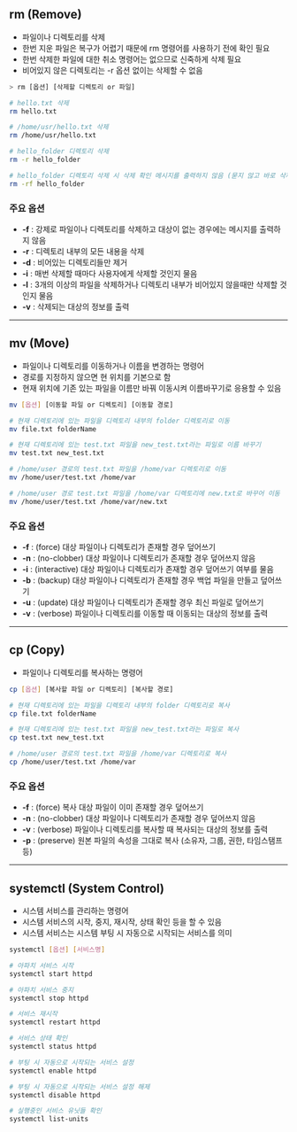 ## rm (Remove)

- 파일이나 디렉토리를 삭제
- 한번 지운 파일은 복구가 어렵기 때문에 rm 명령어를 사용하기 전에 확인 필요
- 한번 삭제한 파일에 대한 취소 명령어는 없으므로 신죽하게 삭제 필요
- 비어있지 않은 디렉토리는 -r 옵션 없이는 삭제할 수 없음


```bash
> rm [옵션] [삭제할 디렉토리 or 파일]

# hello.txt 삭제
rm hello.txt

# /home/usr/hello.txt 삭제
rm /home/usr/hello.txt

# hello_folder 디렉토리 삭제
rm -r hello_folder

# hello_folder 디렉토리 삭제 시 삭제 확인 메시지를 출력하지 않음 (묻지 않고 바로 삭제)
rm -rf hello_folder
```
### 주요 옵션

- **-f** : 강제로 파일이나 디렉토리를 삭제하고 대상이 없는 경우에는 메시지를 출력하지 않음
- **-r** : 디렉토리 내부의 모든 내용을 삭제
- **-d** : 비어있는 디렉토리들만 제거
- **-i** : 매번 삭제할 때마다 사용자에게 삭제할 것인지 물음
- **-l** : 3개의 이상의 파일을 삭제하거나 디렉토리 내부가 비어있지 않을때만 삭제할 것인지 물음
- **-v** : 삭제되는 대상의 정보를 출력

---

## mv (Move)

- 파일이나 디렉토리를 이동하거나 이름을 변경하는 명령어
- 경로를 지정하지 않으면 현 위치를 기본으로 함
- 현재 위치에 기존 있는 파일을 이름만 바꿔 이동시켜 이름바꾸기로 응용할 수 있음



```bash
mv [옵션] [이동할 파일 or 디렉토리] [이동할 경로]

# 현재 디렉토리에 있는 파일을 디렉토리 내부의 folder 디렉토리로 이동
mv file.txt folderName

# 현재 디렉토리에 있는 test.txt 파일을 new_test.txt라는 파일로 이름 바꾸기
mv test.txt new_test.txt

# /home/user 경로의 test.txt 파일을 /home/var 디렉토리로 이동
mv /home/user/test.txt /home/var

# /home/user 경로 test.txt 파일을 /home/var 디렉토리에 new.txt로 바꾸어 이동
mv /home/user/test.txt /home/var/new.txt

```

### 주요 옵션
- **-f** : (force) 대상 파일이나 디렉토리가 존재할 경우 덮어쓰기
- **-n** : (no-clobber) 대상 파일이나 디렉토리가 존재할 경우 덮어쓰지 않음
- **-i** : (interactive) 대상 파일이나 디렉토리가 존재할 경우 덮어쓰기 여부를 물음
- **-b** : (backup) 대상 파일이나 디렉토리가 존재할 경우 백업 파일을 만들고 덮어쓰기
- **-u** : (update) 대상 파일이나 디렉토리가 존재할 경우 최신 파일로 덮어쓰기
- **-v** : (verbose) 파일이나 디렉토리를 이동할 때 이동되는 대상의 정보를 출력

---

## cp (Copy)

- 파일이나 디렉토리를 복사하는 명령어

```bash
cp [옵션] [복사할 파일 or 디렉토리] [복사할 경로]

# 현재 디렉토리에 있는 파일을 디렉토리 내부의 folder 디렉토리로 복사
cp file.txt folderName

# 현재 디렉토리에 있는 test.txt 파일을 new_test.txt라는 파일로 복사
cp test.txt new_test.txt

# /home/user 경로의 test.txt 파일을 /home/var 디렉토리로 복사
cp /home/user/test.txt /home/var
```

### 주요 옵션
- **-f** : (force) 복사 대상 파일이 이미 존재할 경우 덮어쓰기
- **-n** : (no-clobber) 대상 파일이나 디렉토리가 존재할 경우 덮어쓰지 않음
- **-v** : (verbose) 파일이나 디렉토리를 복사할 때 복사되는 대상의 정보를 출력
- **-p** : (preserve) 원본 파일의 속성을 그대로 복사 (소유자, 그룹, 권한, 타임스탬프 등)

---

## systemctl (System Control)

- 시스템 서비스를 관리하는 명령어
- 시스템 서비스의 시작, 중지, 재시작, 상태 확인 등을 할 수 있음
- 시스템 서비스는 시스템 부팅 시 자동으로 시작되는 서비스를 의미

```bash
systemctl [옵션] [서비스명]

# 아파치 서비스 시작
systemctl start httpd

# 아파치 서비스 중지
systemctl stop httpd

# 서비스 재시작
systemctl restart httpd

# 서비스 상태 확인
systemctl status httpd

# 부팅 시 자동으로 시작되는 서비스 설정
systemctl enable httpd

# 부팅 시 자동으로 시작되는 서비스 설정 해제
systemctl disable httpd

# 실행중인 서비스 유닛들 확인
systemctl list-units

```
